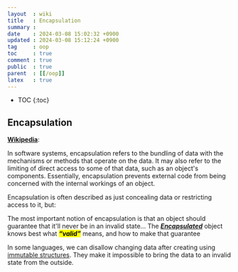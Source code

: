 ```yaml
---
layout  : wiki
title   : Encapsulation
summary : 
date    : 2024-03-08 15:02:32 +0900
updated : 2024-03-08 15:12:24 +0900
tag     : oop
toc     : true
comment : true
public  : true
parent  : [[/oop]]
latex   : true
---
```

* TOC
{:toc}

## Encapsulation

__[Wikipedia](https://en.wikipedia.org/wiki/Encapsulation_(computer_programming))__:

In software systems, encapsulation refers to the bundling of data with the mechanisms or methods that operate on the data. It may also refer to the limiting of direct access to some of that data, such as an object's components. Essentially, encapsulation prevents external code from being concerned with the internal workings of an object.

Encapsulation is often described as just concealing data or restricting access to it, but:

The most important notion of encapsulation is that an object should guarantee that it'll never be in an invalid state... The ___[Encapsulated](https://github.com/bespoyasov/refactor-like-a-superhero/blob/main/manuscript-en/08-abstraction.md#encapsulation)___ object knows best what <mark><em><strong>“valid”</strong></em></mark> means, and how to make that guarantee

In some languages, we can disallow changing data after creating using [immutable structures](https://baekjungho.github.io/wiki/functional/functional-copy-on-write/). They make it impossible to bring the data to an invalid state from the outside.